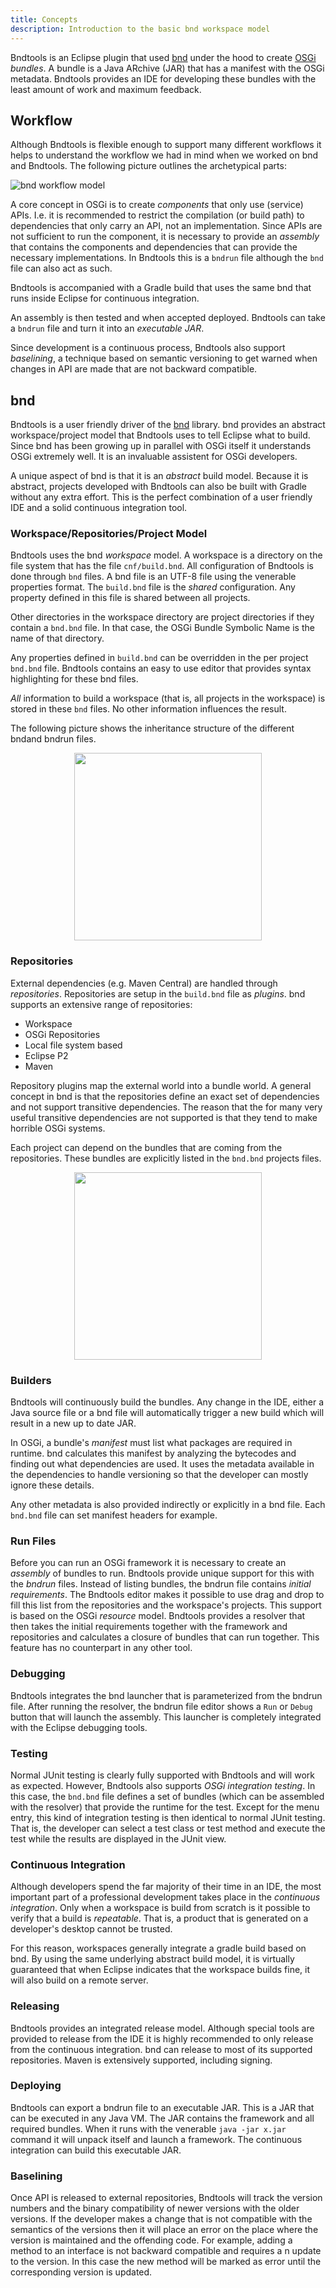 ```yaml
---
title: Concepts
description: Introduction to the basic bnd workspace model
---
```


Bndtools is an Eclipse plugin that used [bnd](bnd.html) under the hood to create [OSGi](https://www.osgi.org/) _bundles_. A bundle is a Java ARchive (JAR) that has a manifest with the OSGi metadata. Bndtools provides an IDE for developing these bundles with the least amount of work and maximum feedback.

## Workflow

Although Bndtools is flexible enough to support many different workflows it helps to understand the workflow we had in mind when we worked on bnd and Bndtools. The following picture outlines the archetypical parts:

![bnd workflow model](https://user-images.githubusercontent.com/200494/44081814-f090414a-9faf-11e8-8f83-d11da27990c6.png)

A core concept in OSGi is to create _components_ that only use (service) APIs. I.e. it is recommended to restrict the compilation (or build path) to dependencies that only carry an API, not an implementation. Since APIs are not sufficient to run the component, it is necessary to provide an _assembly_ that contains the components and dependencies that can provide the necessary implementations. In Bndtools this is a `bndrun` file although the `bnd` file can also act as such.

Bndtools is accompanied with a Gradle build that uses the same bnd that runs inside Eclipse for continuous integration.

An assembly is then tested and when accepted deployed. Bndtools can take a `bndrun` file and turn it into an _executable JAR_.

Since development is a continuous process, Bndtools also support _baselining_, a technique based on semantic versioning to get warned when changes in API are made that are not backward compatible.

## bnd

Bndtools is a user friendly driver of the [bnd](https://bnd.bndtools.org) library. bnd provides an abstract workspace/project model that Bndtools uses to tell Eclipse what to build. Since bnd has been growing up in parallel with OSGi itself it understands OSGi extremely well. It is an invaluable assistent for OSGi developers.

A unique aspect of bnd is that it is an _abstract_ build model. Because it is abstract, projects developed with Bndtools can also be built with Gradle without any extra effort. This is the perfect combination of a user friendly IDE and a solid continuous integration tool.

### Workspace/Repositories/Project Model

Bndtools uses the bnd _workspace_ model. A workspace is a directory on the file system that has the file `cnf/build.bnd`. All configuration of Bndtools is done through `bnd` files. A bnd file is an UTF-8 file using the venerable properties format. The `build.bnd` file is the _shared_ configuration. Any property defined in this file is shared between all projects.

Other directories in the workspace directory are project directories if they contain a `bnd.bnd` file. In that case, the OSGi Bundle Symbolic Name is the name of that directory.

Any properties defined in `build.bnd` can be overridden in the per project `bnd.bnd` file. Bndtools contains an easy to use editor that provides syntax highlighting for these bnd files.

_All_ information to build a workspace (that is, all projects in the workspace) is stored in these `bnd` files. No other information influences the result.

The following picture shows the inheritance structure of the different bndand bndrun files.

<img src="https://user-images.githubusercontent.com/200494/44082482-a4970a42-9fb1-11e8-962a-f9304ef4639c.png" style="width:300px;margin-left:auto;margin-right:auto;display:block">

### Repositories

External dependencies (e.g. Maven Central) are handled through _repositories_. Repositories are setup in the `build.bnd` file as _plugins_. bnd supports an extensive range of repositories:

- Workspace
- OSGi Repositories
- Local file system based
- Eclipse P2
- Maven

Repository plugins map the external world into a bundle world. A general concept in bnd is that the repositories define an exact set of dependencies and not support transitive dependencies. The reason that the for many very useful transitive dependencies are not supported is that they tend to make horrible OSGi systems.

Each project can depend on the bundles that are coming from the repositories. These bundles are explicitly listed in the `bnd.bnd` projects files.

<img src="https://user-images.githubusercontent.com/200494/44082642-1d1ef876-9fb2-11e8-8498-b1d722953d9a.png" style="width:300px;margin-left:auto;margin-right:auto;display:block">

### Builders

Bndtools will continuously build the bundles. Any change in the IDE, either a Java source file or a bnd file will automatically trigger a new build which will result in a new up to date JAR.

In OSGi, a bundle's _manifest_ must list what packages are required in runtime. bnd calculates this manifest by analyzing the bytecodes and finding out what dependencies are used. It uses the metadata available in the dependencies to handle versioning so that the developer can mostly ignore these details.

Any other metadata is also provided indirectly or explicitly in a bnd file. Each `bnd.bnd` file can set manifest headers for example.

### Run Files

Before you can run an OSGi framework it is necessary to create an _assembly_ of bundles to run. Bndtools provide unique support for this with the _bndrun_ files. Instead of listing bundles, the bndrun file contains _initial requirements_. The Bndtools editor makes it possible to use drag and drop to fill this list from the repositories and the workspace's projects. This support is based on the OSGi _resource_ model. Bndtools provides a resolver that then takes the initial requirements together with the framework and repositories and calculates a closure of bundles that can run together. This feature has no counterpart in any other tool.

### Debugging

Bndtools integrates the bnd launcher that is parameterized from the bndrun file. After running the resolver, the bndrun file editor shows a `Run` or `Debug` button that will launch the assembly. This launcher is completely integrated with the Eclipse debugging tools.

### Testing

Normal JUnit testing is clearly fully supported with Bndtools and will work as expected. However, Bndtools also supports _OSGi integration testing_. In this case, the `bnd.bnd` file defines a set of bundles (which can be assembled with the resolver) that provide the runtime for the test. Except for the menu entry, this kind of integration testing is then identical to normal JUnit testing. That is, the developer can select a test class or test method and execute the test while the results are displayed in the JUnit view.

### Continuous Integration

Although developers spend the far majority of their time in an IDE, the most important part of a professional development takes place in the _continuous integration_. Only when a workspace is build from scratch is it possible to verify that a build is _repeatable_. That is, a product that is generated on a developer's desktop cannot be trusted.

For this reason, workspaces generally integrate a gradle build based on bnd. By using the same underlying abstract build model, it is virtually guaranteed that when Eclipse indicates that the workspace builds fine, it will also build on a remote server.

### Releasing

Bndtools provides an integrated release model. Although special tools are provided to release from the IDE it is highly recommended to only release from the continuous integration. bnd can release to most of its supported repositories. Maven is extensively supported, including signing.

### Deploying

Bndtools can export a bndrun file to an executable JAR. This is a JAR that can be executed in any Java VM. The JAR contains the framework and all required bundles. When it runs with the venerable `java -jar x.jar` command it will unpack itself and launch a framework. The continuous integration can build this executable JAR.

### Baselining

Once API is released to external repositories, Bndtools will track the version numbers and the binary compatibility of newer versions with the older versions. If the developer makes a change that is not compatible with the semantics of the versions then it will place an error on the place where the version is maintained and the offending code. For example, adding a method to an interface is not backward compatible and requires a n update to the version. In this case the new method will be marked as error until the corresponding version is updated.
